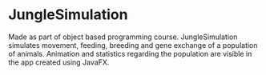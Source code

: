 # JungleSimulation
Made as part of object based programming course. JungleSimulation simulates movement, feeding, breeding and gene exchange of a population of animals. Animation and statistics regarding the population are visible in the app created using JavaFX.
